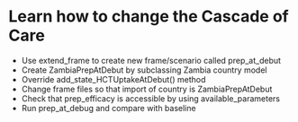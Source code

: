# Learn how to change the Cascade of Care

- Use extend_frame to create new frame/scenario called prep_at_debut
- Create ZambiaPrepAtDebut by subclassing Zambia country model
- Override add_state_HCTUptakeAtDebut() method
- Change frame files so that import of country is ZambiaPrepAtDebut
- Check that prep_efficacy is accessible by using available_parameters
- Run prep_at_debug and compare with baseline

